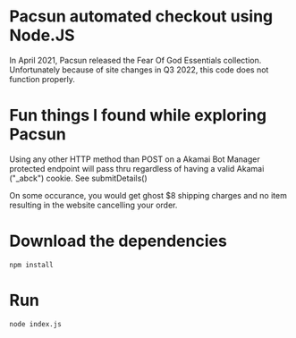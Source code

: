 # Pacsun automated checkout using Node.JS

In April 2021, Pacsun released the Fear Of God Essentials collection.
Unfortunately because of site changes in Q3 2022, this code does not function properly.
 
# Fun things I found while exploring Pacsun

Using any other HTTP method than POST on a Akamai Bot Manager protected endpoint will pass thru regardless of having a valid Akamai ("_abck") cookie. See submitDetails()

On some occurance, you would get ghost $8 shipping charges and no item resulting in the website cancelling your order.

# Download the dependencies

`npm install`

# Run

`node index.js`

